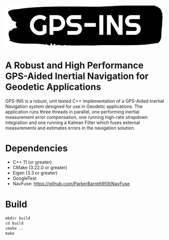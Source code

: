 ![image](doc/GPS-INS-Logo.PNG)

# A Robust and High Performance GPS-Aided Inertial Navigation for Geodetic Applications

GPS-INS is a robust, unit tested C++ implementation of a GPS-Aided Inertial Navigation system designed for use in Geodetic applications. The application runs three threads in parallel, one performing inertial measurement error compensation, one running high-rate strapdown integration and one running a Kalman Filter which fuses external measurements and estimates errors in the navigation solution.  

# Dependencies
* C++ 11 (or greater) <br />
* CMake (3.22.0 or greater) <br />
* Eigen (3.3 or greater) <br />
* GoogleTest <br />
* NavFuse: https://github.com/ParkerBarrett959/NavFuse <br />

# Build
```
mkdir build
cd build
cmake ..
make
```
